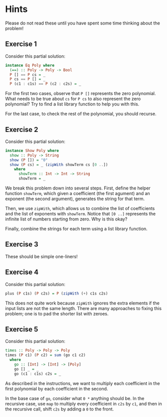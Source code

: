 # Hints

Please do not read these until you have spent some time thinking about the problem!

## Exercise 1

Consider this partial solution:

```Haskell
instance Eq Poly where
  (==) :: Poly -> Poly -> Bool
  P [] == P cs = _
  P cs == P [] = _
  P (c1 : c1s) == P (c2 : c2s) = _
```

For the first two cases, observe that `P []` represents the zero polynomial.
What needs to be true about `cs` for `P cs` to also represent the zero
polynomial? Try to find a list library function to help you with this.

For the last case, to check the rest of the polynomial, you should recurse.

## Exercise 2

Consider this partial solution:

```Haskell
instance Show Poly where
  show :: Poly -> String
  show (P []) = "0"
  show (P cs) = _ (zipWith showTerm cs [0 ..])
    where
      showTerm :: Int -> Int -> String
      showTerm = _
```

We break this problem down into several steps. First, define the helper function
`showTerm`, which given a coefficient (the first agument) and an exponent (the
second argument), generates the string for that term.

Then, we use `zipWith`, which allows us to combine the list of coefficients and
the list of exponents with `showTerm`. Notice that `[0 ..]` represents the
infinite list of numbers starting from zero. Why is this okay?

Finally, combine the strings for each term using a list library function.

## Exercise 3

These should be simple one-liners!

## Exercise 4

Consider this partial solution:

```Haskell
plus (P c1s) (P c2s) = P (zipWith (+) c1s c2s)
```

This does not quite work because `zipWith` ignores the extra elements if the
input lists are not the same length. There are many approaches to fixing this
problem; one is to pad the shorter list with zeroes.

## Exercise 5

Consider this partial solution:

```Haskell
times :: Poly -> Poly -> Poly
times (P c1) (P c2) = sum (go c1 c2)
  where
    go :: [Int] -> [Int] -> [Poly]
    go [] _ = _
    go (c1 : c1s) c2s = _
```

As described in the instructions, we want to multiply each coefficient in the
first polynomial by each coefficient in the second.

In the base case of `go`, consider what `0 *` anything should be. In the
recursive case, use `map` to multiply every coefficient in `c2s` by `c1`, and
then in the recursive call, shift `c2s` by adding a `0` to the front.
